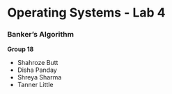 # Operating Systems - Lab 4

### Banker’s Algorithm

**Group 18**
- Shahroze Butt
- Disha Panday
- Shreya Sharma
- Tanner Little